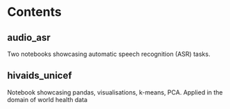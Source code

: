 # Contents

## audio_asr
Two notebooks showcasing automatic speech recognition (ASR) tasks. 
## hivaids_unicef
Notebook showcasing pandas, visualisations, k-means, PCA. Applied in the domain of world health data


